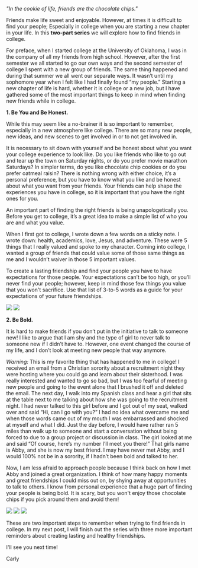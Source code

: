 *"In the cookie of life, friends are the chocolate chips."*


Friends make life sweet and enjoyable. However, at times it is difficult to find your people; Especially in college when you are starting a new chapter in your life. In this **two-part series** we will explore how to find friends in college.

For preface, when I started college at the University of Oklahoma, I was in the company of all my friends from high school. However, after the first semester we all started to go our own ways and the second semester of college I spent with a new group of friends. The same thing happened and during that summer we all went our separate ways. It wasn’t until my sophomore year when I felt like I had finally found “my people.” Starting a new chapter of life is hard, whether it is college or a new job, but I have gathered some of the most important things to keep in mind when finding new friends while in college.  

**1. Be You and Be Honest.**

While this may seem like a no-brainer it is so important to remember, especially in a new atmosphere like college. There are so many new people, new ideas, and new scenes to get involved in or to not get involved in. 

It is necessary to sit down with yourself and be honest about what you want your college experience to look like. Do you like friends who like to go out and tear up the town on Saturday nights, or do you prefer movie marathon Saturdays? In simpler terms, do you like chocolate chip cookies or do you prefer oatmeal raisin? There is nothing wrong with either choice, it’s a personal preference, but you have to know what you like and be honest about what you want from your friends. Your friends can help shape the experiences you have in college, so it is important that you have the right ones for you. 

An important part of finding the right friends is being unapologetically you. Before you get to college, it’s a great idea to make a simple list of who you are and what you value. 

When I first got to college, I wrote down a few words on a sticky note. I wrote down: health, academics, love, Jesus, and adventure. These were 5 things that I really valued and spoke to my character. Coming into college, I wanted a group of friends that could value some of those same things as me and I wouldn’t waiver in those 5 important values. 

To create a lasting friendship and find your people you have to have expectations for those people. Your expectations can’t be too high, or you’ll never find your people; however, keep in mind those few things you value that you won't sacrifice. Use that list of 3-to-5 words as a guide for your expectations of your future friendships. 

<div class="image-column">
  <img src="/images/HT1.png" />
  <img src="/images/HT9.png" />
</div>

**2. Be Bold.**

It is hard to make friends if you don’t put in the initiative to talk to someone new! I like to argue that I am shy and the type of girl to never talk to someone new if I didn’t have to. However, one event changed the course of my life, and I don’t look at meeting new people that way anymore. 

*Warning:* This is my favorite thing that has happened to me in college! I received an email from a Christian sorority about a recruitment night they were hosting where you could go and learn about their sisterhood. I was really interested and wanted to go so bad, but I was too fearful of meeting new people and going to the event alone that I brushed it off and deleted the email. The next day, I walk into my Spanish class and hear a girl that sits at the table next to me talking about how she was going to the recruitment night. I had never talked to this girl before and I got out of my seat, walked over and said “Hi, can I go with you?” I had no idea what overcame me and when those words came out of my mouth I was embarrassed and shocked at myself and what I did. Just the day before, I would have rather ran 5 miles than walk up to someone and start a conversation without being forced to due to a group project or discussion in class. The girl looked at me and said “Of course, here’s my number I’ll meet you there!” That girls name is Abby, and she is now my best friend. I may have never met Abby, and I would 100% not be in a sorority, if I hadn’t been bold and talked to her.

Now, I am less afraid to approach people because I think back on how I met Abby and joined a great organization. I think of how many happy moments and great friendships I could miss out on, by shying away at opportunities to talk to others. I know from personal experience that a huge part of finding your people is being bold. It is scary, but you won't enjoy those chocolate chips if you pick around them and avoid them! 

<div class="image-column">
  <img src="/images/HT5.png" />
  <img src="/images/HT6.png" />
  <img src="/images/HT7.png" />
</div>

These are two important steps to remember when trying to find friends in college. In my next post, I will finish out the series with three more important reminders about creating lasting and healthy friendships.

I'll see you next time!

Carly
